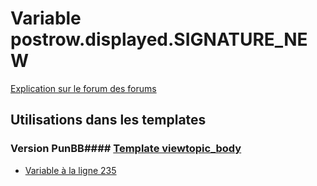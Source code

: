 # Variable postrow.displayed.SIGNATURE_NEW
[Explication sur le forum des forums](http://forum.forumactif.com/t294113-listing-des-variables#postrow.displayed.SIGNATURE_NEW)
## Utilisations dans les templates
### Version PunBB#### [Template viewtopic_body](punbb/viewtopic_body.md)
* [Variable à la ligne 235](../punbb/viewtopic_body.tpl#L235)